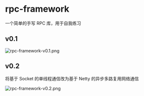 # rpc-framework
一个简单的手写 RPC 库，用于自我练习

## v0.1

![rpc-framework-v0.1.png](https://s2.loli.net/2024/12/24/D9hClidyzNZ2b6g.png)

## v0.2

将基于 Socket 的单线程通信改为基于 Netty 的异步多路复用网络通信

![rpc-framework-v0.2.png](https://s2.loli.net/2024/12/29/XtulL7MADamdxoY.png)